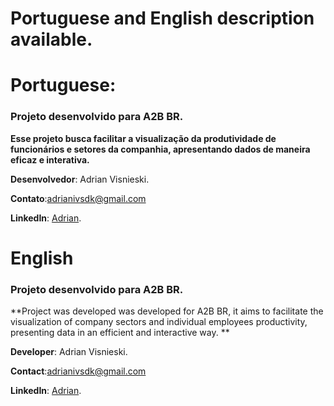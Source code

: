 # Portuguese and English description available.

# Portuguese:

### Projeto desenvolvido para A2B BR.

**Esse projeto busca facilitar a visualização da produtividade de funcionários e setores da companhia, apresentando dados de maneira eficaz e interativa.**

**Desenvolvedor**: Adrian Visnieski.

**Contato**:adrianivsdk@gmail.com

**LinkedIn**: [Adrian](https://www.linkedin.com/in/adrian-visnieski/).

# English

### Projeto desenvolvido para A2B BR.

**Project was developed was developed for A2B BR, it aims to facilitate the visualization of company sectors and individual employees productivity, presenting data in an efficient and interactive way. **

**Developer**: Adrian Visnieski.

**Contact**:adrianivsdk@gmail.com

**LinkedIn**: [Adrian](https://www.linkedin.com/in/adrian-visnieski/).
